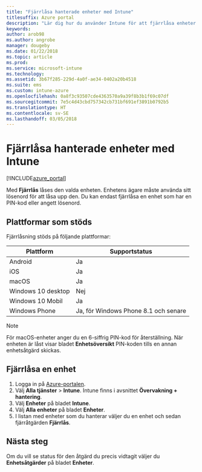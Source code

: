 ```yaml
---
title: "Fjärrlåsa hanterade enheter med Intune"
titlesuffix: Azure portal
description: "Lär dig hur du använder Intune för att fjärrlåsa enheter som du hanterar.\""
keywords: 
author: arob98
ms.author: angrobe
manager: dougeby
ms.date: 01/22/2018
ms.topic: article
ms.prod: 
ms.service: microsoft-intune
ms.technology: 
ms.assetid: 3b67f285-229d-4a0f-ae34-0402a20b4518
ms.suite: ems
ms.custom: intune-azure
ms.openlocfilehash: 0a8f3c93507cde4363570a9a39f8b3b1f69c07df
ms.sourcegitcommit: 7e5c4d43cbd757342cb731bf691ef3891b0792b5
ms.translationtype: HT
ms.contentlocale: sv-SE
ms.lasthandoff: 03/05/2018
---
```

# <a name="remotely-lock-managed-devices-with-intune"></a>Fjärrlåsa hanterade enheter med Intune


[!INCLUDE[azure_portal](./includes/azure_portal.md)]

Med **Fjärrlås** låses den valda enheten. Enhetens ägare måste använda sitt lösenord för att låsa upp den. Du kan endast fjärrlåsa en enhet som har en PIN-kod eller angett lösenord.

## <a name="supported-platforms"></a>Plattformar som stöds

Fjärrlåsning stöds på följande plattformar:

|Plattform|Supportstatus|
|---|---|
|Android|Ja|
|iOS|Ja|
|macOS|Ja|
|Windows 10 desktop|Nej|
|Windows 10 Mobil|Ja|
|Windows Phone|Ja, för Windows Phone 8.1 och senare|

> [!NOTE]  
> För macOS-enheter anger du en 6-siffrig PIN-kod för återställning. När enheten är låst visar bladet **Enhetsöversikt** PIN-koden tills en annan enhetsåtgärd skickas.

## <a name="how-to-remote-lock-a-device"></a>Fjärrlåsa en enhet

1. Logga in på [Azure-portalen](https://portal.azure.com).
2. Välj **Alla tjänster** > **Intune**. Intune finns i avsnittet **Övervakning + hantering**.
3. Välj **Enheter** på bladet **Intune**.
4. Välj **Alla enheter** på bladet **Enheter**.
5. I listan med enheter som du hanterar väljer du en enhet och sedan fjärråtgärden **Fjärrlås**.

## <a name="next-steps"></a>Nästa steg

Om du vill se status för den åtgärd du precis vidtagit väljer du **Enhetsåtgärder** på bladet **Enheter**.
